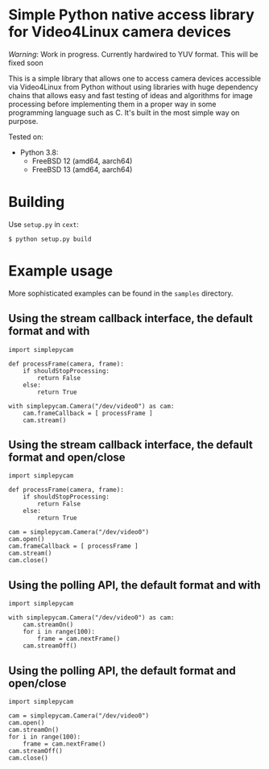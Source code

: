 # Simple Python native access library for Video4Linux camera devices

_Warning_: Work in progress. Currently hardwired to YUV format. This will be
fixed soon

This is a simple library that allows one to access camera devices accessible
via Video4Linux from Python without using libraries with huge dependency chains
that allows easy and fast testing of ideas and algorithms for image processing
before implementing them in a proper way in some programming language such as C.
It's built in the most simple way on purpose.

Tested on:

* Python 3.8:
	* FreeBSD 12 (amd64, aarch64)
	* FreeBSD 13 (amd64, aarch64)

# Building

Use ```setup.py``` in ```cext```:

```
$ python setup.py build
```

# Example usage

More sophisticated examples can be found in the ```samples``` directory.

## Using the stream callback interface, the default format and with

```
import simplepycam

def processFrame(camera, frame):
	if shouldStopProcessing:
		return False
	else:
		return True

with simplepycam.Camera("/dev/video0") as cam:
	cam.frameCallback = [ processFrame ]
	cam.stream()
```

## Using the stream callback interface, the default format and open/close

```
import simplepycam

def processFrame(camera, frame):
	if shouldStopProcessing:
		return False
	else:
		return True

cam = simplepycam.Camera("/dev/video0")
cam.open()
cam.frameCallback = [ processFrame ]
cam.stream()
cam.close()
```

## Using the polling API, the default format and with

```
import simplepycam

with simplepycam.Camera("/dev/video0") as cam:
	cam.streamOn()
	for i in range(100):
		frame = cam.nextFrame()
	cam.streamOff()
```

## Using the polling API, the default format and open/close

```
import simplepycam

cam = simplepycam.Camera("/dev/video0")
cam.open()
cam.streamOn()
for i in range(100):
	frame = cam.nextFrame()
cam.streamOff()
cam.close()
```
